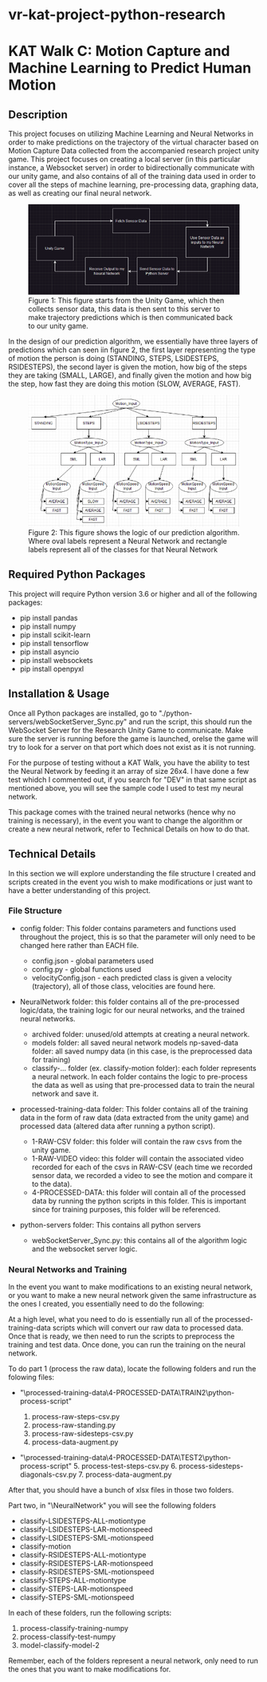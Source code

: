 # vr-kat-project-python-research
# KAT Walk C: Motion Capture and Machine Learning to Predict Human Motion

## Description

This project focuses on utilizing Machine Learning and Neural Networks in order to make predictions on the trajectory of the virtual character based on Motion Capture Data collected from the accompanied research project unity game. This project focuses on creating a local server (in this particular instance, a Websocket server) in order to bidirectionally communicate with our unity game, and also contains of all of the training data used in order to cover all the steps of machine learning, pre-processing data, graphing data, as well as creating our final neural network. 


<figure>
  <img src="./images/workflow.png" alt="Your Image">
  <figcaption>Figure 1: This figure starts from the Unity Game, which then collects sensor data, this data is then sent to this server to make trajectory predictions which is then communicated back to our unity game.</figcaption>
</figure>


In the design of our prediction algorithm, we essentially have three layers of predictions which can seen iin figure 2, the first layer representing the type of motion the person is doing (STANDING, STEPS, LSIDESTEPS, RSIDESTEPS), the second layer is given the motion, how big of the steps they are taking (SMALL, LARGE), and finally given the motion and how big the step, how fast they are doing this motion (SLOW, AVERAGE, FAST). 

<figure>
  <img src="./images/logic_diagram.png" alt="Your Image">
  <figcaption>Figure 2: This figure shows the logic of our prediction algorithm. Where oval labels represent a Neural Network and rectangle labels represent all of the classes for that Neural Network </figcaption>
</figure>



## Required Python Packages

This project will require Python version 3.6 or higher and all of the following packages:

- pip install pandas
- pip install numpy
- pip install scikit-learn
- pip install tensorflow
- pip install asyncio
- pip install websockets
- pip install openpyxl


## Installation & Usage

Once all Python packages are installed, go to "./python-servers/webSocketServer_Sync.py" and run the script, this should run the WebSocket Server for the Research Unity Game to communicate. Make sure the server is running before the game is launched, orelse the game will try to look for a server on that port which does not exist as it is not running. 

For the purpose of testing without a KAT Walk, you have the ability to test the Neural Network by feeding it an array of size 26x4. I have done a few test whidch I commented out, if you search for "DEV" in that same script as mentioned above, you will see the sample code I used to test my neural network. 

This package comes with the trained neural networks (hence why no training is necessary), in the event you want to change the algorithm or create a new neural network, refer to Technical Details on how to do that. 


## Technical Details

In this section we will explore understanding the file structure I created and scripts created in the event you wish to make modifications or just want to have a better understanding of this project. 

### File Structure

- config folder: This folder contains parameters and functions used throughout the project, this is so that the parameter will only need to be changed here rather than EACH file. 
    - config.json - global parameters used
    - config.py - global functions used
    - velocityConfig.json - each predicted class is given a velocity (trajectory), all of those class, velocities are found here.

- NeuralNetwork folder: this folder contains all of the pre-processed logic/data, the training logic for our neural networks, and the trained neural networks. 
    - archived folder: unused/old attempts at creating a neural network.
    - models folder: all saved neural network models
    np-saved-data folder: all saved numpy data (in this case, is the preprocessed data for training)
    - classify-... folder (ex. classify-motion folder): each folder represents a neural network. In each folder contains the logic to pre-process the data as well as using that pre-processed data to train the neural network and save it. 


- processed-training-data folder: This folder contains all of the training data in the form of raw data (data extracted from the unity game) and processed data (altered data after running a python script). 
    - 1-RAW-CSV folder: this folder will contain the raw csvs from the unity game.
    - 1-RAW-VIDEO video: this folder will contain the associated video recorded for each of the csvs in RAW-CSV (each time we recorded sensor data, we recorded a video to see the motion and compare it to the data). 
    - 4-PROCESSED-DATA: this folder will contain all of the processed data by running the python scripts in this folder. This is important since for training purposes, this folder will be referenced. 

- python-servers folder: This contains all python servers
    - webSocketServer_Sync.py: this contains all of the algorithm logic and the websocket server logic. 



### Neural Networks and Training

In the event you want to make modifications to an existing neural network, or you want to make a new neural network given the same infrastructure as the ones I created, you essentially need to do the following:

At a high level, what you need to do is essentially run all of the processed-training-data scripts which will convert our raw data to processed data. Once that is ready, we then need to run the scripts to preprocess the training and test data. Once done, you can run the training on the neural network. 

To do part 1 (process the raw data), locate the following folders and run the folowing files:
- "\processed-training-data\4-PROCESSED-DATA\TRAIN2\python-process-script\"
    1. process-raw-steps-csv.py
    2. process-raw-standing.py
    3. process-raw-sidesteps-csv.py
    4. process-data-augment.py

- "\processed-training-data\4-PROCESSED-DATA\TEST2\python-process-script\"
    5. process-test-steps-csv.py
    6. process-sidesteps-diagonals-csv.py
    7. process-data-augment.py


After that, you should have a bunch of xlsx files in those two folders.

Part two, in "\NeuralNetwork\" you will see the following folders
- classify-LSIDESTEPS-ALL-motiontype
- classify-LSIDESTEPS-LAR-motionspeed
- classify-LSIDESTEPS-SML-motionspeed
- classify-motion
- classify-RSIDESTEPS-ALL-motiontype
- classify-RSIDESTEPS-LAR-motionspeed
- classify-RSIDESTEPS-SML-motionspeed
- classify-STEPS-ALL-motiontype
- classify-STEPS-LAR-motionspeed
- classify-STEPS-SML-motionspeed

In each of these folders, run the following scripts:
1. process-classify-training-numpy
2. process-classify-test-numpy
3. model-classify-model-2

Remember, each of the folders represent a neural network, only need to run the ones that you want to make modifications for. 